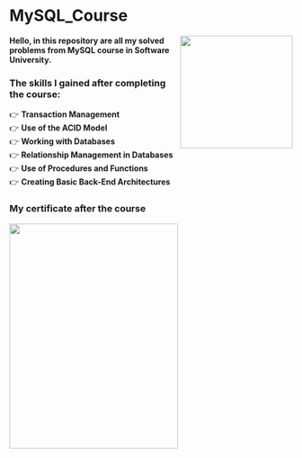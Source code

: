 # MySQL_Course
<img align="right" src="https://github.com/StefanHristov1997/StefanHristov1997/assets/133797718/7b39b9b9-a0db-46d4-bcc9-037ee1f07013" width="200" height="200"/>
<strong> Hello, in this repository are all my solved problems from MySQL course in Software University. </strong>

### Тhe skills I gained after completing the course:
👉 <strong> Transaction Management </strong> </br>
👉 <strong> Use of the ACID Model </strong> </br>
👉 <strong> Working with Databases </strong> </br>
👉 <strong> Relationship Management in Databases </strong> </br>
👉 <strong> Use of Procedures and Functions </strong> </br>
👉 <strong> Creating Basic Back-End Architectures </strong> </br>
 
### My certificate after the course
  <img src = https://github.com/StefanHristov1997/MySQL_Course/assets/133797718/7853af1c-3b1e-4535-97a2-0bcac4dccbee width="300" height="400" />
